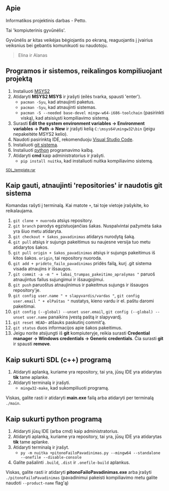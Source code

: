 ## Apie
Informatikos projektinis darbas - Petto.

Tai 'kompiuterinis gyvūnėlis'. 

Gyvūnėlis ar kitas veikėjas bėgiojantis po ekraną, reaguojantis į įvairius veiksnius bei gebantis komunikuoti su naudotoju.

> Elina ir Alanas

## Programos ir sistemos, reikalingos kompiliuojant projektą

1) Instaliuoti [MSYS2](https://github.com/msys2/msys2-installer/releases/download/2024-01-13/msys2-x86_64-20240113.exe)
2) Atidaryti **MSYS2 MSYS** ir įrašyti (eilės tvarka, spausti 'enter').
   * `pacman -Syu`, kad atnaujinti paketus.
   * `pacman -Syu`, kad atnaujinti sistemas.
   * `pacman -S --needed base-devel mingw-w64-i686-toolchain` (pasirinkti viską), kad atsisiųsti kompiliavimo sistemą.
3) Surasti **Edit the system environment variables -> Environment variables -> Path -> New** ir įrašyti kelią `C:\msys64\mingw32\bin` (jeigu nepakeitėte MSYS2 kelio).
4) Naudoti pasirinktą IDE, rekomenduoju [Visual Studio Code](https://code.visualstudio.com/).
5) Instaliuoti [git sistemą](https://github.com/git-for-windows/git/releases/download/v2.45.0.windows.1/Git-2.45.0-64-bit.exe).
6) Instaliuoti [python](https://www.python.org/downloads/release/python-3123/) programavimo kalbą.
7) Atidaryti **cmd** kaip administratorius ir įrašyti.
   * `pip install nuitka`, kad instaliuoti nuitka kompiliavimo sistemą.
   
<sub>[SDL_template.rar](https://mega.nz/file/C4s0gTba#i0FvQPJ17krVxF2zDfwVAS7QkJHXMqUdDVPUh6A5pIc)</sub>
## Kaip gauti, atnaujinti 'repositories' ir naudotis git sistema
Komandas rašyti į terminalą. Kai matote `+`, tai toje vietoje įrašykite, ko reikalaujama.

1) `git clone + nuoroda` atsiųs repository.
2) `git branch` parodys egzistuojančias šakas. Nuspalvintai pažymėta šaka yra šiuo metu atidaryta.
3) `git checkout + šakos_pavadinimas` atidarys nurodytą šaką.
4) `git pull` atsiųs ir sujungs pakeitimus su naujesne versija tuo metu atidarytos šakos.
5) `git pull origin + šakos_pavadinimas` atsiųs ir sujungs pakeitimus iš kitos šakos. `origin`, tai repository nuoroda.
6) `git add + pridėto_failo_pavadinimas` pridės failą, kurį .git sistema visada atnaujins ir išsaugos.
7) `git commit -a -m " + labai_trumpas_pakeitimo_aprašymas "` paruoš atnaujintus failus sujungimui ir išsaugojimui.
8) `git push` paruoštus atnaujinimus ir pakeitmus sujungs ir išsaugos repository'je.
10) `git config user.name " + slapyvardis/vardas "`, `git config user.email " + elPaštas "` nustatys, kieno vardu ir el. paštu daromi pakeitimai.
11) `git config (--global) --unset user.email`, `git config (--global) --unset user.name` panaikins įvestą paštą ir slapyvardį.
12) `git reset HEAD~` atšauks paskutinį commit'ą.
13) `git status` duos informacijos apie šakos pakeitimus.
14) Jeigu norite atsijungti iš **git** kompiuteryje, reikia surasti **Credential manager -> Windows credentials -> Generic credentials**. Čia surasti **git** ir spausti **remove**.

## Kaip sukurti SDL (c++) programą
1) Atidaryti aplanką, kuriame yra repository, tai yra, jūsų IDE yra atidarytas **tik** tame aplanke.
2) Atidaryti terminalą ir įrašyti.
   * `mingw32-make`, kad sukompiliuoti programą.
     
Viskas, galite rasti ir atidaryti **main.exe** failą arba atidaryti per terminalą `./main`.

## Kaip sukurti python programą
1) Atidaryti jūsų IDE (arba cmd) kaip administratorius.
2) Atidaryti aplanką, kuriame yra repository, tai yra, jūsų IDE yra atidarytas **tik** tame aplanke.
3) Atidaryti terminalą ir įrašyt.
   * `py -m nuitka +pitonoFailoPavadinimas.py --mingw64 --standalone --onefile --disable-console`
4) Galite pašalinti `.build`, `.dist` ir `.onefile-build` aplankus.

Viskas, galite rasti ir atidaryti **pitonoFailoPavadinimas.exe** arba įrašyti `./pitonoFailoPavadinimas` (pavadinimui pakeisti kompiliavimo metu galite naudoti `--product-name` flag'ą)